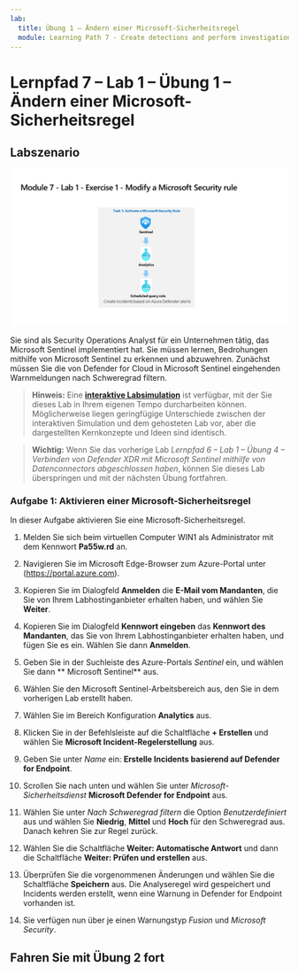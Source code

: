 ```yaml
---
lab:
  title: Übung 1 – Ändern einer Microsoft-Sicherheitsregel
  module: Learning Path 7 - Create detections and perform investigations using Microsoft Sentinel
---
```


# Lernpfad 7 – Lab 1 – Übung 1 – Ändern einer Microsoft-Sicherheitsregel

## Labszenario

![Übersicht über Lab.](../Media/SC-200-Lab_Diagrams_Mod7_L1_Ex1.png)

Sie sind als Security Operations Analyst für ein Unternehmen tätig, das Microsoft Sentinel implementiert hat. Sie müssen lernen, Bedrohungen mithilfe von Microsoft Sentinel zu erkennen und abzuwehren. Zunächst müssen Sie die von Defender for Cloud in Microsoft Sentinel eingehenden Warnmeldungen nach Schweregrad filtern.

>**Hinweis:** Eine **[interaktive Labsimulation](https://mslabs.cloudguides.com/guides/SC-200%20Lab%20Simulation%20-%20Modify%20a%20Microsoft%20Security%20rule)** ist verfügbar, mit der Sie dieses Lab in Ihrem eigenen Tempo durcharbeiten können. Möglicherweise liegen geringfügige Unterschiede zwischen der interaktiven Simulation und dem gehosteten Lab vor, aber die dargestellten Kernkonzepte und Ideen sind identisch. 

>**Wichtig:** Wenn Sie das vorherige Lab *Lernpfad 6 – Lab 1 – Übung 4 – Verbinden von Defender XDR mit Microsoft Sentinel mithilfe von Datenconnectors abgeschlossen haben*, können Sie dieses Lab überspringen und mit der nächsten Übung fortfahren.


### Aufgabe 1: Aktivieren einer Microsoft-Sicherheitsregel

In dieser Aufgabe aktivieren Sie eine Microsoft-Sicherheitsregel.

1. Melden Sie sich beim virtuellen Computer WIN1 als Administrator mit dem Kennwort **Pa55w.rd** an.  

1. Navigieren Sie im Microsoft Edge-Browser zum Azure-Portal unter (https://portal.azure.com).

1. Kopieren Sie im Dialogfeld **Anmelden** die **E-Mail vom Mandanten**, die Sie von Ihrem Labhostinganbieter erhalten haben, und wählen Sie **Weiter**.

1. Kopieren Sie im Dialogfeld **Kennwort eingeben** das **Kennwort des Mandanten**, das Sie von Ihrem Labhostinganbieter erhalten haben, und fügen Sie es ein. Wählen Sie dann **Anmelden**.

1. Geben Sie in der Suchleiste des Azure-Portals *Sentinel* ein, und wählen Sie dann ** Microsoft Sentinel** aus.

1. Wählen Sie den Microsoft Sentinel-Arbeitsbereich aus, den Sie in dem vorherigen Lab erstellt haben.

1. Wählen Sie im Bereich Konfiguration **Analytics** aus.

1. Klicken Sie in der Befehlsleiste auf die Schaltfläche **+ Erstellen** und wählen Sie **Microsoft Incident-Regelerstellung** aus.

1. Geben Sie unter *Name* ein: **Erstelle Incidents basierend auf Defender for Endpoint**.

1. Scrollen Sie nach unten und wählen Sie unter *Microsoft-Sicherheitsdienst* **Microsoft Defender for Endpoint** aus.

1. Wählen Sie unter *Nach Schweregrad filtern* die Option *Benutzerdefiniert* aus und wählen Sie **Niedrig**, **Mittel** und **Hoch** für den Schweregrad aus. Danach kehren Sie zur Regel zurück.

1. Wählen Sie die Schaltfläche **Weiter: Automatische Antwort** und dann die Schaltfläche **Weiter: Prüfen und erstellen** aus.

1. Überprüfen Sie die vorgenommenen Änderungen und wählen Sie die Schaltfläche **Speichern** aus. Die Analyseregel wird gespeichert und Incidents werden erstellt, wenn eine Warnung in Defender for Endpoint vorhanden ist.

1. Sie verfügen nun über je einen Warnungstyp *Fusion* und *Microsoft Security*.

## Fahren Sie mit Übung 2 fort
